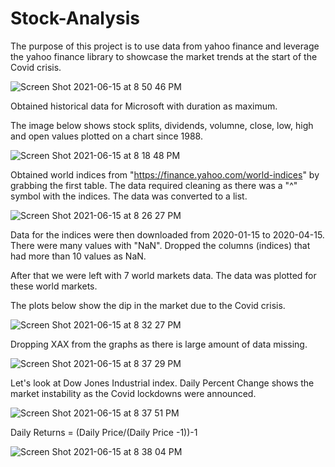 
# Stock-Analysis

The purpose of this project is to use data from yahoo finance and leverage the yahoo finance library to showcase the market trends at the start of the Covid crisis.

![Screen Shot 2021-06-15 at 8 50 46 PM](https://user-images.githubusercontent.com/29782408/122145707-5dea3100-ce1b-11eb-84d3-7c9bb8e58b7d.png)


Obtained historical data for Microsoft with duration as maximum.

The image below shows stock splits, dividends, volumne, close, low, high and open values plotted on a chart since 1988.

![Screen Shot 2021-06-15 at 8 18 48 PM](https://user-images.githubusercontent.com/29782408/122143482-2bd6d000-ce17-11eb-86aa-4e6960a7a4fb.png)

Obtained world indices from "https://finance.yahoo.com/world-indices" by grabbing the first table.
The data required cleaning as there was a "^" symbol with the indices. The data was converted to a list.

![Screen Shot 2021-06-15 at 8 26 27 PM](https://user-images.githubusercontent.com/29782408/122143880-f7afdf00-ce17-11eb-820d-635a649b6d92.png)

Data for the indices were then downloaded from 2020-01-15 to 2020-04-15.
There were many values with "NaN". Dropped the columns (indices) that had more than 10 values as NaN.

After that we were left with 7 world markets data. The data was plotted for these world markets.

The plots below show the dip in the market due to the Covid crisis. 

![Screen Shot 2021-06-15 at 8 32 27 PM](https://user-images.githubusercontent.com/29782408/122144289-cdaaec80-ce18-11eb-9b88-86bf6188fd90.png)

Dropping XAX from the graphs as there is large amount of data missing.

![Screen Shot 2021-06-15 at 8 37 29 PM](https://user-images.githubusercontent.com/29782408/122144650-82450e00-ce19-11eb-96da-7885c1238547.png)




Let's look at Dow Jones Industrial index.
Daily Percent Change shows the market instability as the Covid lockdowns were announced.


![Screen Shot 2021-06-15 at 8 37 51 PM](https://user-images.githubusercontent.com/29782408/122144681-8ffa9380-ce19-11eb-94d9-bb1f9d6a6f53.png)

Daily Returns = (Daily Price/(Daily Price -1))-1


![Screen Shot 2021-06-15 at 8 38 04 PM](https://user-images.githubusercontent.com/29782408/122144704-97ba3800-ce19-11eb-94b5-44b4f4accf33.png)


